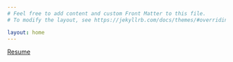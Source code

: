 ```yaml
---
# Feel free to add content and custom Front Matter to this file.
# To modify the layout, see https://jekyllrb.com/docs/themes/#overriding-theme-defaults

layout: home
---
```

[Resume](https://alex-d-carroll.github.io/carroll-alex-2022-resume.pdf:)
